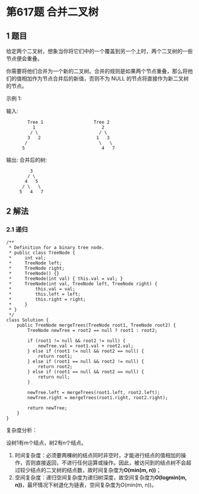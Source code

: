 # 第617题 合并二叉树

## 1 题目

给定两个二叉树，想象当你将它们中的一个覆盖到另一个上时，两个二叉树的一些节点便会重叠。

你需要将他们合并为一个新的二叉树。合并的规则是如果两个节点重叠，那么将他们的值相加作为节点合并后的新值，否则不为 NULL 的节点将直接作为新二叉树的节点。

示例 1:

输入: 

```
	    Tree 1                   Tree 2
          1                         2 
         / \                       / \ 
        3   2                     1   3
       /                           \   \
      5                             4   7 
```

输出: 
合并后的树:

```
	     3
	    / \
	   4   5
	  / \   \ 
	 5   4   7
```

## 2 解法

### 2.1 递归

```
/**
 * Definition for a binary tree node.
 * public class TreeNode {
 *     int val;
 *     TreeNode left;
 *     TreeNode right;
 *     TreeNode() {}
 *     TreeNode(int val) { this.val = val; }
 *     TreeNode(int val, TreeNode left, TreeNode right) {
 *         this.val = val;
 *         this.left = left;
 *         this.right = right;
 *     }
 * }
 */
class Solution {
    public TreeNode mergeTrees(TreeNode root1, TreeNode root2) {
        TreeNode newTree = root2 == null ? root1 : root2;

        if (root1 != null && root2 != null) {
            newTree.val = root1.val + root2.val;
        } else if (root1 != null && root2 == null) {
            return root1;
        } else if (root1 == null && root2 != null) {
            return root2;
        } else if (root1 == null && root2 == null) {
            return null;
        }

        newTree.left = mergeTrees(root1.left, root2.left);
        newTree.right = mergeTrees(root1.right, root2.right);

        return newTree;
    }
}
```

复杂度分析：

设树1有m个结点，树2有n个结点。

1. 时间复杂度：必须要两棵树的结点同时非空时，才能进行结点的值相加的操作，否则直接返回，不进行任何运算或操作。因此，被访问到的结点树不会超过较少结点的二叉树的结点数，故时间复杂度为**O(min(m, n))**；
2. 空间复杂度：递归空间复杂度为递归树深度，故空间复杂度为**O(logmin(m, n))**，最坏情况下树退化为链表，空间复杂度为O(min(m, n))。



